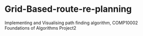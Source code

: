 # Grid-Based-route-re-planning
Implementing and Visualising path finding algorithm, COMP10002 Foundations of Algorithms Project2
